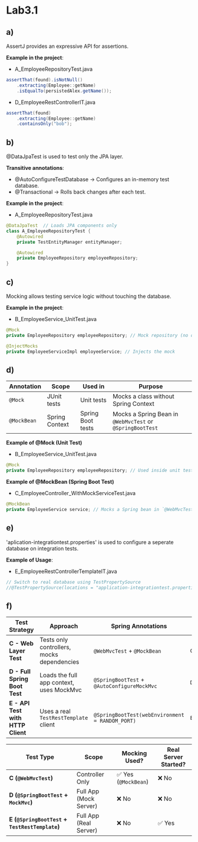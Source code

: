# Lab3.1
## a)
AssertJ provides an expressive API for assertions.

**Example in the project**:
- A_EmployeeRepositoryTest.java
```java
assertThat(found).isNotNull()
    .extracting(Employee::getName)
    .isEqualTo(persistedAlex.getName());
```
- D_EmployeeRestControllerIT.java
```java
assertThat(found)
    .extracting(Employee::getName)
    .containsOnly("bob");
```

## b)
@DataJpaTest is used to test only the JPA layer.

**Transitive annotations**:
- @AutoConfigureTestDatabase → Configures an in-memory test database.
- @Transactional → Rolls back changes after each test.

**Example in the project**:
- A_EmployeeRepositoryTest.java
```java
@DataJpaTest  // Loads JPA components only
class A_EmployeeRepositoryTest {
    @Autowired
    private TestEntityManager entityManager;

    @Autowired
    private EmployeeRepository employeeRepository;
}
```

## c)
Mocking allows testing service logic without touching the database.

**Example in the project**:
- B_EmployeeService_UnitTest.java
```java
@Mock
private EmployeeRepository employeeRepository; // Mock repository (no database)

@InjectMocks
private EmployeeServiceImpl employeeService; // Injects the mock
```

## d)
| **Annotation**  | **Scope**        | **Used in**          | **Purpose**                                   |
|---------------|----------------|-----------------|-------------------------------------------|
| `@Mock`       | JUnit tests     | Unit tests      | Mocks a class without Spring Context     |
| `@MockBean`   | Spring Context  | Spring Boot tests | Mocks a Spring Bean in `@WebMvcTest` or `@SpringBootTest` |


**Example of @Mock (Unit Test)**
- B_EmployeeService_UnitTest.java
```java
@Mock
private EmployeeRepository employeeRepository; // Used inside unit tests
```

**Example of @MockBean (Spring Boot Test)**
- C_EmployeeController_WithMockServiceTest.java
```java
@MockBean
private EmployeeService service; // Mocks a Spring bean in `@WebMvcTest`
```

## e)
'aplication-integrationtest.properties' is used to configure a seperate database on integration tests. 

**Example of Usage**:
- E_EmployeeRestControllerTemplateIT.java
```java
// Switch to real database using TestPropertySource
//@TestPropertySource(locations = "application-integrationtest.properties")
```

## f)
| **Test Strategy**          | **Approach**                                   | **Spring Annotations**                     | **Example in Project**                                      |
|---------------------------|----------------------------------------------|--------------------------------------------|------------------------------------------------------------|
| **C - Web Layer Test**     | Tests only controllers, mocks dependencies  | `@WebMvcTest` + `@MockBean`               | `C_EmployeeController_WithMockServiceTest.java`            |
| **D - Full Spring Boot Test** | Loads the full app context, uses MockMvc  | `@SpringBootTest` + `@AutoConfigureMockMvc` | `D_EmployeeRestControllerIT.java`                          |
| **E - API Test with HTTP Client** | Uses a real `TestRestTemplate` client | `@SpringBootTest(webEnvironment = RANDOM_PORT)` | `E_EmployeeRestControllerTemplateIT.java` |


| **Test Type**                         | **Scope**         | **Mocking Used?**        | **Real Server Started?** |
|--------------------------------------|----------------|---------------------|-------------------|
| **C (`@WebMvcTest`)**                 | Controller Only | ✅ Yes (`@MockBean`) | ❌ No            |
| **D (`@SpringBootTest` + `MockMvc`)** | Full App (Mock Server) | ❌ No            | ❌ No            |
| **E (`@SpringBootTest` + `TestRestTemplate`)** | Full App (Real Server) | ❌ No            | ✅ Yes            |
